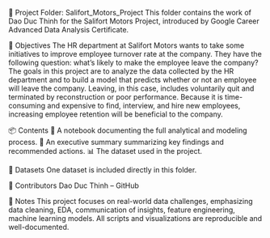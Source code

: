 📁 Project Folder: Salifort_Motors_Project
This folder contains the work of Dao Duc Thinh for the Salifort Motors Project, introduced by Google Career Advanced Data Analysis Certificate.

🎯 Objectives
The HR department at Salifort Motors wants to take some initiatives to improve employee turnover rate at the company. They have the following question: what’s likely to make the employee leave the company?
The goals in this project are to analyze the data collected by the HR department and to build a model that predicts whether or not an employee will leave the company. Leaving, in this case, includes voluntarily quit and terminated by reconstruction or poor performance. Because it is time-consuming and expensive to find, interview, and hire new employees, increasing employee retention will be beneficial to the company.

📦 Contents
🧪 A notebook documenting the full analytical and modeling process.
📝 An executive summary summarizing key findings and recommended actions.
📊 The dataset used in the project.

📂 Datasets
One dataset is included directly in this folder.

👥 Contributors
Dao Duc Thinh – GitHub

📌 Notes
This project focuses on real-world data challenges, emphasizing data cleaning, EDA, communication of insights, feature engineering, machine learning models.
All scripts and visualizations are reproducible and well-documented.
